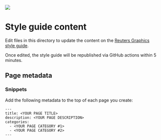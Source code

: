 ![](../../../badge.svg)

# Style guide content

Edit files in this directory to update the content on the [Reuters Graphics style guide](https://reuters-graphics.github.io/style/).

Once edited, the style guide will be republished via GitHub actions within 5 minutes.

## Page metadata

### Snippets

Add the following metadata to the top of each page you create:

```
---
title: <YOUR PAGE TITLE>
description: <YOUR PAGE DESCRIPTION>
categories:
  - <YOUR PAGE CATEGORY #1>
  - <YOUR PAGE CATEGORY #2>
---
```
